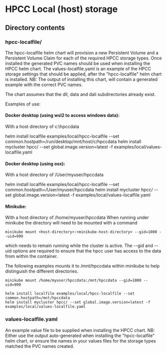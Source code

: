 # HPCC Local (host) storage

## Directory contents

### hpcc-localfile/

The hpcc-localfile helm chart will provision a new Persistent Volume and a Persistent Volume Claim for each of the required HPCC storage types.
Once installed the generated PVC names should be used when installing the HPCC helm chart.
The values-localfile.yaml is an example of the HPCC storage settings that should be applied, after the "hpcc-localfile" helm chart is installed.
NB: The output of installing this chart, will contain a generated example with the correct PVC names.

The chart assumes that the dll, data and dali subdirectories already exist.

Examples of use:

#### Docker desktop (using wsl2 to access windows data):

  With a host directory of c:\hpccdata

  helm install localfile examples/local/hpcc-localfile --set common.hostpath=/run/desktop/mnt/host/c/hpccdata
  helm install mycluster hpcc/ --set global.image.version=latest -f examples/local/values-localfile.yaml

#### Docker desktop (using osx):

  With a host directory of /User/myuser/hpccdata

  helm install localfile examples/local/hpcc-localfile --set common.hostpath=/User/myuser/hpccdata
  helm install mycluster hpcc/ --set global.image.version=latest -f examples/local/values-localfile.yaml

#### Minikube:

  With a host directory of /home/myuser/hpccdata
  When running under minikube the directory will need to be mounted with a command

    minikube mount <host-directory>:<minikube-host-directory> --gid=1000 --uid=999

  which needs to remain running while the cluster is active.  The --gid and --uid options are required to ensure that
  the hpcc user has access to the data from within the container.

  The following examples mounts it to /mnt/hpccdata within minikube to help distinguish the different directories.

    minikube mount /home/myuser/hpccdata:/mnt/hpccdata --gid=1000 --uid=999

    helm install localfile examples/local/hpcc-localfile --set common.hostpath=/mnt/hpccdata
    helm install mycluster hpcc/ --set global.image.version=latest -f examples/local/values-localfile.yaml


### values-localfile.yaml

An example value file to be supplied when installing the HPCC chart.
NB: Either use the output auto-generated when installing the "hpcc-localfile" helm chart, or ensure the names in your values files for the storage types matched the PVC names created.
